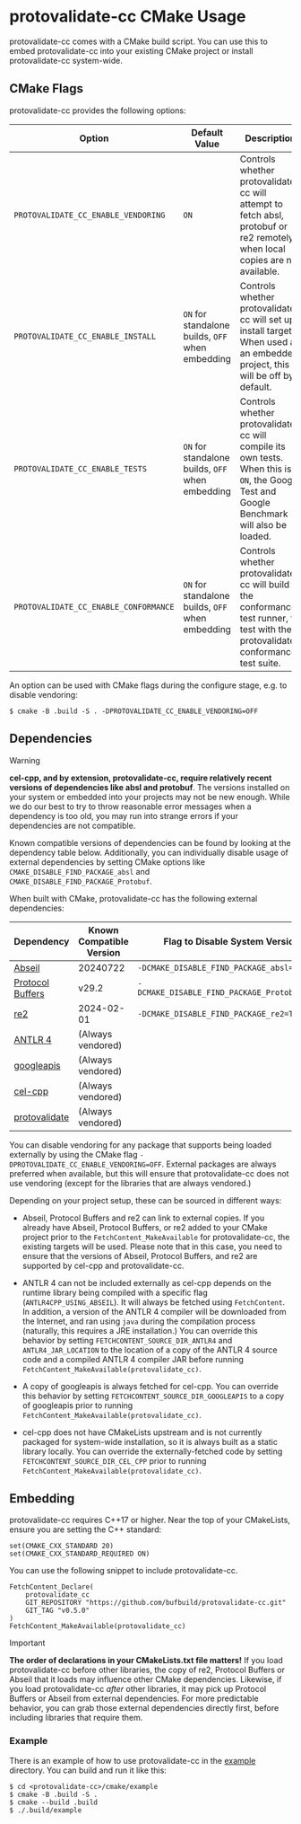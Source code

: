 # protovalidate-cc CMake Usage

protovalidate-cc comes with a CMake build script. You can use this to embed
protovalidate-cc into your existing CMake project or install protovalidate-cc
system-wide.

## CMake Flags

protovalidate-cc provides the following options:

| Option | Default Value | Description |
| ------ | ------------- | ----------- |
| `PROTOVALIDATE_CC_ENABLE_VENDORING` | `ON` | Controls whether protovalidate-cc will attempt to fetch absl, protobuf or re2 remotely when local copies are not available. |
| `PROTOVALIDATE_CC_ENABLE_INSTALL` | `ON` for standalone builds, `OFF` when embedding | Controls whether protovalidate-cc will set up install targets. When used as an embedded project, this will be off by default. |
| `PROTOVALIDATE_CC_ENABLE_TESTS` | `ON` for standalone builds, `OFF` when embedding | Controls whether protovalidate-cc will compile its own tests. When this is `ON`, the Google Test and Google Benchmark will also be loaded. |
| `PROTOVALIDATE_CC_ENABLE_CONFORMANCE` | `ON` for standalone builds, `OFF` when embedding | Controls whether protovalidate-cc will build the conformance test runner, to test with the protovalidate conformance test suite. |

An option can be used with CMake flags during the configure stage, e.g. to
disable vendoring:

```console
$ cmake -B .build -S . -DPROTOVALIDATE_CC_ENABLE_VENDORING=OFF
```

## Dependencies

> [!WARNING]
> **cel-cpp, and by extension, protovalidate-cc, require relatively recent
> versions of dependencies like absl and protobuf**. The versions installed on
> your system or embedded into your projects may not be new enough. While we do
> our best to try to throw reasonable error messages when a dependency is too
> old, you may run into strange errors if your dependencies are not compatible.
>
> Known compatible versions of dependencies can be found by looking at the
> dependency table below. Additionally, you can individually disable usage of
> external dependencies by setting CMake options like
> `CMAKE_DISABLE_FIND_PACKAGE_absl` and `CMAKE_DISABLE_FIND_PACKAGE_Protobuf`.

When built with CMake, protovalidate-cc has the following external dependencies:

| Dependency                                                 | Known Compatible Version | Flag to Disable System Version               |
| ---------------------------------------------------------- | ------------------------ | -------------------------------------------- |
| [Abseil](https://abseil.io/)                               | 20240722                 | `-DCMAKE_DISABLE_FIND_PACKAGE_absl=TRUE`     |
| [Protocol Buffers](https://protobuf.dev/)                  | v29.2                    | `-DCMAKE_DISABLE_FIND_PACKAGE_Protobuf=TRUE` |
| [re2](https://github.com/google/re2)                       | 2024-02-01               | `-DCMAKE_DISABLE_FIND_PACKAGE_re2=TRUE`      |
| [ANTLR 4](https://www.antlr.org/)                          | (Always vendored)        |                                              |
| [googleapis](https://github.com/googleapis/googleapis.git) | (Always vendored)        |                                              |
| [cel-cpp](https://github.com/google/cel-cpp)               | (Always vendored)        |                                              |
| [protovalidate](https://github.com/bufbuild/protovalidate) | (Always vendored)        |                                              |

You can disable vendoring for any package that supports being loaded externally
by using the CMake flag `-DPROTOVALIDATE_CC_ENABLE_VENDORING=OFF`. External
packages are always preferred when available, but this will ensure that
protovalidate-cc does not use vendoring (except for the libraries that are
always vendored.)

Depending on your project setup, these can be sourced in different ways:

- Abseil, Protocol Buffers and re2 can link to external copies. If you already
  have Abseil, Protocol Buffers, or re2 added to your CMake project prior to
  the `FetchContent_MakeAvailable` for protovalidate-cc, the existing targets
  will be used. Please note that in this case, you need to ensure that the
  versions of Abseil, Protocol Buffers, and re2 are supported by cel-cpp and
  protovalidate-cc.

- ANTLR 4 can not be included externally as cel-cpp depends on the runtime
  library being compiled with a specific flag (`ANTLR4CPP_USING_ABSEIL`). It
  will always be fetched using `FetchContent`. In addition, a version of the
  ANTLR 4 compiler will be downloaded from the Internet, and ran using `java`
  during the compilation process (naturally, this requires a JRE installation.)
  You can override this behavior by setting `FETCHCONTENT_SOURCE_DIR_ANTLR4` and
  `ANTLR4_JAR_LOCATION` to the location of a copy of the ANTLR 4 source code and
  a compiled ANTLR 4 compiler JAR before running
  `FetchContent_MakeAvailable(protovalidate_cc)`.

- A copy of googleapis is always fetched for cel-cpp. You can override this
  behavior by setting `FETCHCONTENT_SOURCE_DIR_GOOGLEAPIS` to a copy of
  googleapis prior to running `FetchContent_MakeAvailable(protovalidate_cc)`.

- cel-cpp does not have CMakeLists upstream and is not currently packaged for
  system-wide installation, so it is always built as a static library locally.
  You can override the externally-fetched code by setting
  `FETCHCONTENT_SOURCE_DIR_CEL_CPP` prior to running
  `FetchContent_MakeAvailable(protovalidate_cc)`.

## Embedding

protovalidate-cc requires C++17 or higher. Near the top of your CMakeLists,
ensure you are setting the C++ standard:

```
set(CMAKE_CXX_STANDARD 20)
set(CMAKE_CXX_STANDARD_REQUIRED ON)
```

You can use the following snippet to include protovalidate-cc.

```
FetchContent_Declare(
    protovalidate_cc
    GIT_REPOSITORY "https://github.com/bufbuild/protovalidate-cc.git"
    GIT_TAG "v0.5.0"
)
FetchContent_MakeAvailable(protovalidate_cc)
```

> [!IMPORTANT]
> **The order of declarations in your CMakeLists.txt file matters!** If you load
> protovalidate-cc before other libraries, the copy of re2, Protocol Buffers or
> Abseil that it loads may influence other CMake dependencies. Likewise, if you
> load protovalidate-cc *after* other libraries, it may pick up Protocol Buffers
> or Abseil from external dependencies. For more predictable behavior, you can
> grab those external dependencies directly first, before including libraries
> that require them.

### Example

There is an example of how to use protovalidate-cc in the [example](./example)
directory. You can build and run it like this:

```console
$ cd <protovalidate-cc>/cmake/example
$ cmake -B .build -S .
$ cmake --build .build
$ ./.build/example
```
